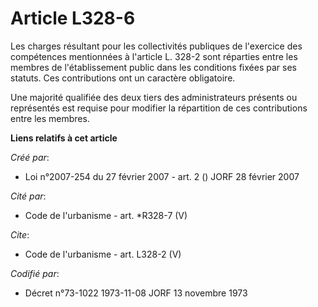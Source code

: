 # Article L328-6

Les charges résultant pour les collectivités publiques de l'exercice des compétences mentionnées à l'article L. 328-2 sont
réparties entre les membres de l'établissement public dans les conditions fixées par ses statuts. Ces contributions ont un
caractère obligatoire. 

Une majorité qualifiée des deux tiers des administrateurs présents ou représentés est requise pour modifier la répartition de
ces contributions entre les membres.

**Liens relatifs à cet article**

_Créé par_:

  - Loi n°2007-254 du 27 février 2007 - art. 2 () JORF 28 février 2007

_Cité par_:

  - Code de l'urbanisme - art. *R328-7 (V)

_Cite_:

  - Code de l'urbanisme - art. L328-2 (V)

_Codifié par_:

  - Décret n°73-1022 1973-11-08 JORF 13 novembre 1973
